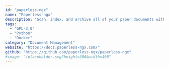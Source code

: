 ```yaml
---
id: "paperless-ngx"
name: "Paperless-ngx"
description: "Scan, index, and archive all of your paper documents with an improved interface (fork of Paperless)."
tags:
  - "GPL-3.0"
  - "Python"
  - "Docker"
category: "Document Management"
website: "https://docs.paperless-ngx.com/"
github: "https://github.com/paperless-ngx/paperless-ngx"
#image: "/placeholder.svg?height=300&width=400"
---
```


